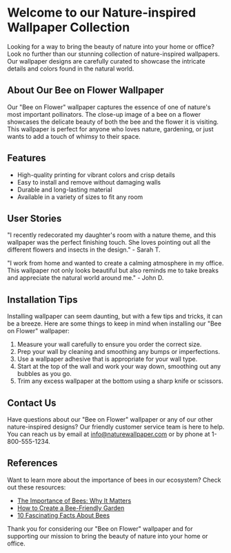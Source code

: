 <!--
Write me content for website with wallpaper which alt text is:

"A close-up of a bee on a flower"

The name/title of the page should not be 1:1 copy of the alt text but rather a real content of the website which is using this wallpaper.

- Use markdown format 
- Start with the heading
- The content should look like a real website 
- Include real sections like references, contact, user stories, etc. use things relevant to the page purpose.
- Feel free to use structure like headings, bullets, numbering, blockquotes, paragraphs, horizontal lines, etc.
- You can use formatting like bold or _italic_
- You can include UTF-8 emojis
- Links should be only #hash anchors (and you can refer to the document itself)
- Do not include images
-->

<!--font:"Montserrat"-->

# Welcome to our Nature-inspired Wallpaper Collection

Looking for a way to bring the beauty of nature into your home or office? Look no further than our stunning collection of nature-inspired wallpapers. Our wallpaper designs are carefully curated to showcase the intricate details and colors found in the natural world.

## About Our Bee on Flower Wallpaper

Our "Bee on Flower" wallpaper captures the essence of one of nature's most important pollinators. The close-up image of a bee on a flower showcases the delicate beauty of both the bee and the flower it is visiting. This wallpaper is perfect for anyone who loves nature, gardening, or just wants to add a touch of whimsy to their space.

## Features

- High-quality printing for vibrant colors and crisp details
- Easy to install and remove without damaging walls
- Durable and long-lasting material
- Available in a variety of sizes to fit any room

## User Stories

"I recently redecorated my daughter's room with a nature theme, and this wallpaper was the perfect finishing touch. She loves pointing out all the different flowers and insects in the design." - Sarah T.

"I work from home and wanted to create a calming atmosphere in my office. This wallpaper not only looks beautiful but also reminds me to take breaks and appreciate the natural world around me." - John D.

## Installation Tips

Installing wallpaper can seem daunting, but with a few tips and tricks, it can be a breeze. Here are some things to keep in mind when installing our "Bee on Flower" wallpaper:

1. Measure your wall carefully to ensure you order the correct size.
2. Prep your wall by cleaning and smoothing any bumps or imperfections.
3. Use a wallpaper adhesive that is appropriate for your wall type.
4. Start at the top of the wall and work your way down, smoothing out any bubbles as you go.
5. Trim any excess wallpaper at the bottom using a sharp knife or scissors.

## Contact Us

Have questions about our "Bee on Flower" wallpaper or any of our other nature-inspired designs? Our friendly customer service team is here to help. You can reach us by email at [info@naturewallpaper.com](mailto:info@naturewallpaper.com) or by phone at 1-800-555-1234.

## References

Want to learn more about the importance of bees in our ecosystem? Check out these resources:

- [The Importance of Bees: Why It Matters](#)
- [How to Create a Bee-Friendly Garden](#)
- [10 Fascinating Facts About Bees](#)

Thank you for considering our "Bee on Flower" wallpaper and for supporting our mission to bring the beauty of nature into your home or office.
